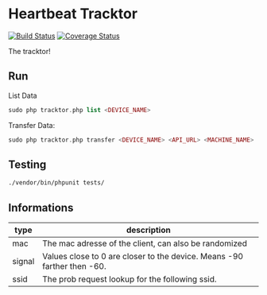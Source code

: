 # Heartbeat Tracktor

[![Build Status](https://travis-ci.org/indielab/tracktor.svg?branch=master)](https://travis-ci.org/indielab/tracktor)
[![Coverage Status](https://coveralls.io/repos/github/indielab/tracktor/badge.svg?branch=master)](https://coveralls.io/github/indielab/tracktor?branch=master)

The tracktor!

## Run

List Data

```php
sudo php tracktor.php list <DEVICE_NAME>
```

Transfer Data:

```php
sudo php tracktor.php transfer <DEVICE_NAME> <API_URL> <MACHINE_NAME>
```

## Testing

```sh
./vendor/bin/phpunit tests/
```

## Informations

|type|description
|----|-----------
|mac|The mac adresse of the client, can also be randomized
|signal|Values close to 0 are closer to the device. Means -90 farther then -60.
|ssid|The prob request lookup for the following ssid.